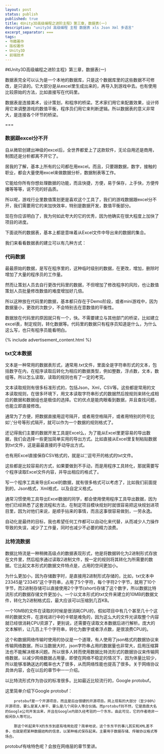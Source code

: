 ```yaml
---
layout: post
status: publish
published: true
title: 《Unity3D高级编程之进阶主程》第三章，数据表(一)
description: "unity3d 高级编程 主程 数据表 xls Json Xml 多语言"
excerpt_separator: ===
tags:
- 书籍著作
- 版权著作
- Unity3D
- 前端技术
---
```



#《Unity3D高级编程之进阶主程》第三章，数据表(一)

数据表完全可以认为是一个本地的数据库，只是这个数据库里的这些数据不可修改，是只读的。它大部分是从excel里生成出来的，再导入到游戏中去。也有使用比较原始的方法，比如直接写在代码里。

数据表是连接美术，设计策划，和程序的桥梁。艺术家们用它来配置效果，设计师用它来调整游戏的数值平衡，程序员们用它来判断逻辑。所以数据表的意义非常大，是连接各个环节的桥梁。

===

### 数据跟excel分不开

自从微软创建出神级的excel后，全世界都爱上了这款软件，无论自用还是商用，制图还是分析都离不开它了。

居我的了解，基本上所有的公司都在用excel。而且，只要跟数据，数字，接触的职业，都会大量使用excel来做数据分析，数据制表等工作。

它能给你所有你想处理数据的功能，而且快捷，方便，易于保存，上手快，方便传播等等等，说不完的好品质。

所以呢，游戏行业里数值策划更是喜欢这个工具了，我们的游戏数据跟excel分不开，我们需要用它的来加快效率，特别是数据开发，数值平衡部分。

现在你应该明白了，我为何如此夸大的它的优秀，因为他确实在很大程度上加快了项目的进度。

下面说所的数据表，基本上都是意味着从Excel文件中导出来的数据的集合。

我们来看看数据表的建立可以有几种方式：

### 代码数据

最最原始的数据，是写在程序里的，这种临时级别的数据，在更改，增加，删除时增加了大量的程序员的工作量。

然而让策划人员去自行更改代码里的数据，不但增加了修改程序的风险，也让数值策划人员批量修改数值的难度增加好几倍。

所以这种放在代码里的数据，基本都只存在于Demo阶段，或者mini游戏中，因为数据量小，更改的次数少，不会特别去在意数值的平衡性。

数据放在代码里的原因就只有一个，快。不需要建立与其他部门的桥梁，比如建立excel表，制定规则，转化数据等。代码里的数据只有程序员知道是什么，为什么这么写，也只有程序员能看明白。

{% include advertisement_content.html %}

### txt文本数据

文本是一种常用的数据表形式，通常用.txt文件，里面全是字符串形式的文本，包括数字在内，在程序读取后转化为相应的数据类型，例如整数，浮点数，文本，数组等。所以怎么读取，读取的规则也有了一定的考究。

文本读取规则有很多标准形式的，包括Json，Xml，CSV等。这些都是常用的文本读取规则，在很多环境下，用文本读取字符串形式的数据然后按规则来转化成相应的数据和数据组也是极佳的选择。它的优点是能肉眼看到数据，并且查找问题，也能立即直接修改。

通常为了方便，把数据直接用逗号隔开，或者用空格隔开，或者用特别的符号比如';'分号等形式隔开，就可以作为一个数据的规则格式了。

还记得我们主要的数据开发工具是Excel么，为了能从Excel里更容易的导出数据，我们会选择一些更加简单实用的导出方式。比如直接从Excel里复制粘贴数据到txt文件，这是最最直接的手动导出方式。

也有用Excel直接保存CSV格式的，就是以','逗号开的格式的txt文件。

这些都是比较容易的方式，如果要做到不手动，而是用程序工具转化，那就需要写个程序读取Excel文件内容，并导出相应的格式了。

写一个程序工具来导出Excel的数据，就有很多格式可以考虑了，比如我们前面提到的，Json格式，Xml格式，以及自定义格式。

通常习惯使用工具导出Excel数据的同学，都会使用使用程序工具导出数据，因为他们已经熟悉了这套流程和方法，在制定项目模块规划时就很容易把这块规划进项目里，因为对他们来说，是顺手拈来的事情，而且这事很容易做到，一劳永逸。

自动化是最终的目标，我也希望任何工作都可以自动化来代替，从而减少人力操作导致的失误，减少了工作量，同时也减少不必要的精力浪费。

### 比特流数据

数据比特流是一种稍微高级点的数据表现形式，他是将数据转化为2进制形式存放在文件里，然后程序通过读取2进制文件，按一定的规则将其转化为所需要的数据。它比起文本形式的数据文件特点是，占用的空间更加小。

为什么更加小，因为存储数字时，是直接用2进制形式存储的，比如，txt文本中23345是“23345”这个字符串，占用了5个字符，每个字符2个字节，就用了10个字节，而2进制存储可以直接使用2个字节(short)存储了这个数字，所以数据比特流形式的数据存储文件更加小。一个以文本形式的txt文件来建立的10MB的数据文件，转化为2进制格式后，最大应该可以压缩到几百KB。

一个10MB的文件在读取的时候是很消耗CPU的，假如项目中有几个甚至几十个这样的数据文件，在游戏进行中的卡顿是难免的，因为这么大的文件光读取整个内容就已经很消耗CPU资源了，更别说，还需要在读取文本数据后进行解析。庞大的文本解析，让几百上千个字符串，转化为数字或者浮点数，是很浪费CPU的。

这个和数据网络传输时使用的协议是一个道理，有人使用了json格式的数据协议来传输网络数据，所以当数据大时，json字符串占用的数据量也非常大，启用压缩算法也不能解决根本问题。所以很多人转而使用数据比特流形式的数据协议来传输网络数据，以减少网络数据占用量，即使在网络不稳定的情况下，因为体量比较少，所以能够准确送达的概率也大了很多，从而网络性能也提高了很多。关于网络协议具体内容，会在以后的章节中一一介绍。

以比特流形式作为协议的标准很多。比如最近比较流行的，Google protobuf。

这里简单介绍下Google protobuf：

		protobuf是一个开源项目，而且是后台很硬的开源项目。网上现有的大部分（至少80%）开源项目，要么是某人单干、要么是几个闲杂人等合伙搞。而protobuf则不然，它是鼎鼎大名的Google公司开发出来，并且在Google内部久经考验的一个东东。由此可见，它的作者绝非一般闲杂人等可比。
		
		那这个听起来牛X的东东到底有啥用处捏？简单地说，这个东东干的事儿其实和XML差不多，也就是把某种数据结构的信息，以某种格式保存起来。主要用于数据存储、传输协议格式等场合。

protobuf有啥特色呢？会放在网络层的章节里讲。


